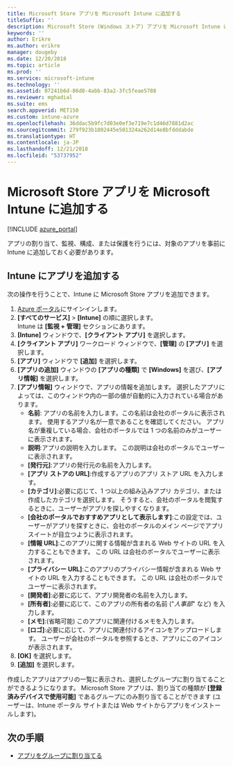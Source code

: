 ```yaml
---
title: Microsoft Store アプリを Microsoft Intune に追加する
titleSuffix: ''
description: Microsoft Store (Windows ストア) アプリを Microsoft Intune に追加する方法について説明します。
keywords: ''
author: Erikre
ms.author: erikre
manager: dougeby
ms.date: 12/20/2018
ms.topic: article
ms.prod: ''
ms.service: microsoft-intune
ms.technology: ''
ms.assetid: 07241b6d-86d8-4abb-83a2-3fc5feae5788
ms.reviewer: mghadial
ms.suite: ems
search.appverid: MET150
ms.custom: intune-azure
ms.openlocfilehash: 36ddac5b9fc7d03e0ef3e719e7c1d46d7881d2ac
ms.sourcegitcommit: 279f923b1802445e501324a262d14e8bfdddabde
ms.translationtype: HT
ms.contentlocale: ja-JP
ms.lasthandoff: 12/21/2018
ms.locfileid: "53737952"
---
```

# <a name="add-microsoft-store-apps-to-microsoft-intune"></a>Microsoft Store アプリを Microsoft Intune に追加する

[!INCLUDE [azure_portal](./includes/azure_portal.md)]

アプリの割り当て、監視、構成、または保護を行うには、対象のアプリを事前に Intune に追加しておく必要があります。 

## <a name="add-an-app-to-intune"></a>Intune にアプリを追加する
次の操作を行うことで、Intune に Microsoft Store アプリを追加できます。

1. [Azure ポータル](https://portal.azure.com)にサインインします。
2. **[すべてのサービス]** > **[Intune]** の順に選択します。  
    Intune は **[監視 + 管理]** セクションにあります。
3. **[Intune]** ウィンドウで、**[クライアント アプリ]** を選択します。
4. **[クライアント アプリ]** ワークロード ウィンドウで、**[管理]** の **[アプリ]** を選択します。
5. **[アプリ]** ウィンドウで **[追加]** を選択します。
6. **[アプリの追加]** ウィンドウの **[アプリの種類]** で **[Windows]** を選び、**[アプリ情報]** を選択します。
7. **[アプリ情報]** ウィンドウで、アプリの情報を追加します。 選択したアプリによっては、このウィンドウ内の一部の値が自動的に入力されている場合があります。
    - **名前**: アプリの名前を入力します。この名前は会社のポータルに表示されます。 使用するアプリ名が一意であることを確認してください。 アプリ名が重複している場合、会社のポータルでは 1 つの名前のみがユーザーに表示されます。
    - **説明**:アプリの説明を入力します。 この説明は会社のポータルでユーザーに表示されます。
    - **[発行元]**:アプリの発行元の名前を入力します。
    - **[アプリ ストアの URL]**:作成するアプリのアプリ ストア URL を入力します。
    - **[カテゴリ]**:必要に応じて、1 つ以上の組み込みアプリ カテゴリ、または作成したカテゴリを選択します。 そうすると、会社のポータルを閲覧するときに、ユーザーがアプリを探しやすくなります。
    - **[会社のポータルでおすすめアプリとして表示します]**:この設定では、ユーザーがアプリを探すときに、会社のポータルのメイン ページでアプリ スイートが目立つように表示されます。
    - **[情報 URL]**:このアプリに関する情報が含まれる Web サイトの URL を入力することもできます。 この URL は会社のポータルでユーザーに表示されます。
    - **[プライバシー URL]**:このアプリのプライバシー情報が含まれる Web サイトの URL を入力することもできます。 この URL は会社のポータルでユーザーに表示されます。
    - **[開発者]**:必要に応じて、アプリ開発者の名前を入力します。
    - **[所有者]**:必要に応じて、このアプリの所有者の名前 ("*人事部*" など) を入力します。
    - **[メモ]**:(省略可能) このアプリに関連付けるメモを入力します。
    - **[ロゴ]**:必要に応じて、アプリに関連付けるアイコンをアップロードします。 ユーザーが会社のポータルを参照するとき、アプリにこのアイコンが表示されます。
8. **[OK]** を選択します。
9. **[追加]** を選択します。

作成したアプリはアプリの一覧に表示され、選択したグループに割り当てることができるようになります。 Microsoft Store アプリは、割り当ての種類が **[登録済みデバイスで使用可能]** であるグループにのみ割り当てることができます (ユーザーは、Intune ポータル サイトまたは Web サイトからアプリをインストールします)。

## <a name="next-steps"></a>次の手順
- [アプリをグループに割り当てる](apps-deploy.md)
